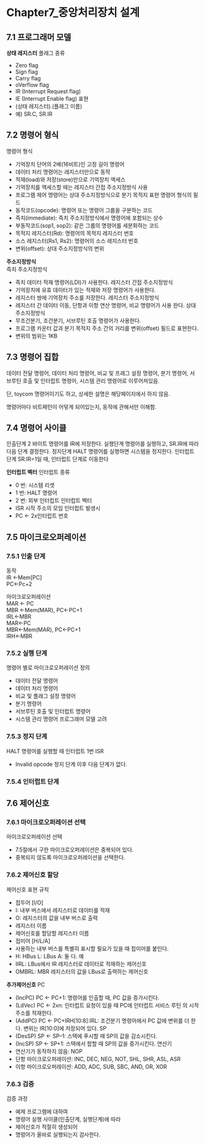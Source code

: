 # Chapter7_중앙처리장치 설계


7.1 프로그래머 모델
---
**상태 레지스터**
플래그 종류  
* Zero flag
* Sign flag
* Carry flag
* oVerflow flag
* IR (Interrupt Request flag)
* IE (Interrupt Enable flag)
표현  
* (상태 레지스터).(플래그 이름)
* 예) SR.C, SR.IR

7.2 명령어 형식
---
명령어 형식
* 기억장치 단어의 2배(16비트)인 고정 길이 명령어
* 데이터 처리 명령어는 레지스터만으로 동작
* 적재(load)와 저장(store)만으로 기억장치 액세스
* 기억장치를 액세스할 때는 레지스터 간접 주소지정방식 사용
* 프로그램 제어 명령어는 상대 주소지정방식으로 분기 목적지 표현
명령어 형식의 필드
* 동작코드(opcode): 명령어 또는 명령어 그룹을 구분하는 코드
* 즉치(immediate): 즉치 주소지정방식에서 명령어에 포함되는 상수
* 부동작코드(sop1, sop2): 같은 그룹의 명령어를 세분화하는 코드
* 목적지 레지스터(Rd): 명령어의 목적지 레지스터 번호
* 소스 레지스터(Rs1, Rs2): 명령어의 소스 레지스터 번호
* 변위(offset): 상대 주소지정방식의 변위

**주소지정방식**                                                  
즉치 주소지정방식
* 즉치 데이터 적재 명령어(LDI)가 사용한다.
레지스터 간접 주소지정방식
* 기억장치에 유효 데이터가 있는 적재와 저장 명령어가 사용한다. 
* 레지스터 쌍에 기억장치 주소를 저장한다.
레지스터 주소지정방식
* 레지스터 간 데이터 이동, 단항과 이항 연산 명령어, 비교 명령어가 사용
한다.
상대 주소지정방식
* 무조건분기, 조건분기, 서브루틴 호출 명령어가 사용한다.
* 프로그램 카운터 값과 분기 목적지 주소 간의 거리를 변위(offset) 필드로
표현한다.
* 변위의 범위는 1KB
  
7.3 명령어 집합
---

데이터 전달 명령어, 데이터 처리 명령어, 비교 및 프래그 설정 명령어, 분기 명령어, 서브루틴 호출 및 인터럽트 명령어, 시스템 관리 명령어로 이루어져있음.

단, toycom 명령어이기도 하고, 상세한 설명은 해당페이지에서 하지 않음.

명령어마다 비트패턴이 어덯게 되어있는지, 동작에 관해서만 이해함.

7.4 명령어 사이클
---
인출단계 2 바이트 명령어를 IR에 저장한다.
실행단계 명령어를 실행하고, SR.IR에 따라 다음 단계 결정한다.
정지단계 HALT 명령어를 실행하면 시스템을 정지한다.
인터럽트단계 SR.IR=1일 때, 인터럽트 단계로 이동한다

**인터럽트 벡터**
인터럽트 종류
* 0 번: 시스템 리셋
* 1 번: HALT 명령어
* 2 번: 외부 인터럽트
인터럽트 벡터
* ISR 시작 주소의 모임
인터럽트 발생시
* PC <- 2ⅹ인터럽트 번호

7.5 마이크로오퍼레이션
---
### 7.5.1 인출 단계
동작   
IR <-Mem[PC]    
PC<-Pc+2    

마이크로오퍼레이션  
MAR <- PC    
MBR <-Mem(MAR), PC<-PC+1   
IRL<-MBR  
MAR<-PC  
MBR<-Mem(MAR), PC<-PC+1  
IRH<-MBR  

### 7.5.2 실행 단계
명령어 별로 마이크로오퍼레이션 정의
* 데이터 전달 명령어
* 데이터 처리 명령어
* 비교 및 플래그 설정 명령어
* 분기 명령어
* 서브루틴 호출 및 인터럽트 명령어
* 시스템 관리 명령어
프로그래머 모델 고려


### 7.5.3 정지 단계
HALT 명령어를 실행할 때
인터럽트 1번 ISR
* Invalid opcode
정지 단계 이후 다음 단계가 없다.

### 7.5.4 인터럽트 단계


7.6 제어신호
---
### 7.6.1 마이크로오퍼레이션 선택
마이크로오퍼레이션 선택
* 7.5절에서 구한 마이크로오퍼레이션은 중복되어 있다.
* 중복되지 않도록 마이크로오퍼레이션을 선택한다.

### 7.6.2 제어신호 할당
제어신호 표현 규칙
* 접두어 [I/O]
* I: 내부 버스에서 레지스터로 데이터를 적재
* O: 레지스터의 값을 내부 버스로 출력
* 레지스터 이름
* 제어신호를 할당할 레지스터 이름
* 접미어 [H/L/A]
* 사용하는 내부 버스를 특별히 표시할 필요가 있을 때 접미어를 붙인다.
* H: HBus L: LBus A: 둘 다.
예
* IIRL: LBus에서 IR 레지스터로 데이터로 적재하는 제어신호
* OMBRL: MBR 레지스터의 값을 LBus로 출력하는 제어신호

**추가제어신호**
PC
* (IncPC) PC <- PC+1: 명령어를 인출할 때, PC 값을 증가시킨다.
* (LdVec) PC <- 2ⅹn: 인터럽트 요청이 있을 때 PC에 인터럽트 서비스 루틴
의 시작 주소를 적재한다. 
* (AddPC) PC <- PC+IRH[10:8]:IRL: 조건분기 명령어에서 PC 값에 변위를 더
한다. 변위는 IR[10:0]에 저장되어 있다. 
SP
* (DesSP) SP ← SP–1: 스택에 푸시할 때 SP의 값을 감소시킨다.
* (IncSP) SP ← SP+1: 스택에서 팝할 때 SP의 값을 증가시킨다.
연산기
* 연산기가 동작하지 않음: NOP
* 단항 마이크로오퍼레이션: INC, DEC, NEG, NOT, SHL, SHR, ASL, ASR
* 이항 마이크로오퍼레이션: ADD, ADC, SUB, SBC, AND, OR, XOR

### 7.6.3 검증
검증 과정
* 예제 프로그램에 대하여
* 명령어 실행 사이클(인출단계, 실행단계)에 따라
* 제어신호가 적절히 생성되어
* 명령어가 올바로 실행되는지 검사한다.

